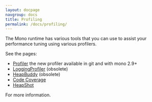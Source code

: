 ```yaml
---
layout: docpage
navgroup: docs
title: Profiling
permalink: /docs/profiling/
---
```


The Mono runtime has various tools that you can use to assist your performance tuning using various profilers.

See the pages:

-   [Profiler]({{site.github.url}}/old_site/Profiler "Profiler") the new profiler available in git and with mono 2.9+
-   [LoggingProfiler]({{site.github.url}}/old_site/Profiler) (obsolete)
-   [HeapBuddy]({{site.github.url}}/old_site/HeapBuddy "HeapBuddy") (obsolete)
-   [Code Coverage]({{site.github.url}}/old_site/Code_Coverage "Code Coverage")
-   [HeapShot]({{site.github.url}}/old_site/HeapShot "HeapShot")

For more information.
